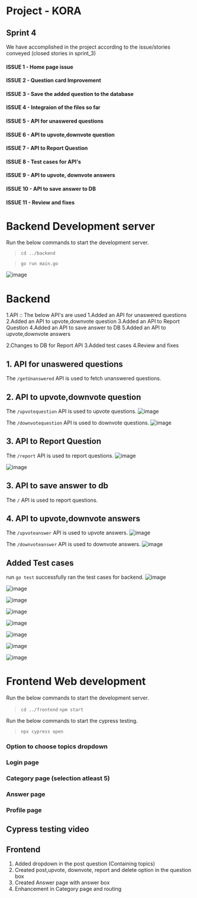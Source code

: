 # Project - KORA

## Sprint 4


We have accomplished in the project according to the issue/stories conveyed (closed stories in sprint_3) 
#### ISSUE 1 - Home page issue
#### ISSUE 2 - Question card Improvement
#### ISSUE 3 - Save the added question to the database
#### ISSUE 4 - Integraion of the files so far
#### ISSUE 5 - API for unaswered questions
#### ISSUE 6 - API to upvote,downvote question
#### ISSUE 7 - API to Report Question
#### ISSUE 8 - Test cases for API's
#### ISSUE 9 - API to upvote, downvote answers
#### ISSUE 10 - API to save answer to DB
#### ISSUE 11 - Review and fixes

# Backend Development server
Run the below commands to start the development server.

> `cd ../backend`

> `go run main.go `

![image](https://user-images.githubusercontent.com/38340989/156869950-cc8f8cd0-4a3a-49c9-b4bf-9dbcd394a263.png)

# Backend
1.API :: 
The below API's are used 
1.Added an API for unaswered questions
2.Added an API to upvote,downvote question
3.Added an API to Report Question
4.Added an API to save answer to DB
5.Added an API to upvote,downvote answers

2.Changes to DB for Report API
3.Added test cases
4.Review and fixes
## 1. API for unaswered questions
The `/getUnanswered` API is used to fetch unanswered questions.

## 2. API to upvote,downvote question
The `/upvotequestion` API is used to upvote questions.
![image](https://user-images.githubusercontent.com/38340989/164363075-7deb3a42-ac15-4b4c-8a95-6a079b9b7119.png)


The `/downvotequestion` API is used to downvote questions.
![image](https://user-images.githubusercontent.com/38340989/164363007-0f943aad-8044-4d44-9ea8-08d621fb5ed2.png)


## 3. API to Report Question
The `/report` API is used to report questions.
![image](https://user-images.githubusercontent.com/38340989/164362593-a950ae45-2148-46fb-bbbd-5ddabac980ec.png)

![image](https://user-images.githubusercontent.com/38340989/164362757-b9050f0a-f636-42fc-9ff9-a1d38a91f0e1.png)


## 3. API to save answer to db
The `/` API is used to report questions.



## 4. API to upvote,downvote answers
The `/upvoteanswer` API is used to upvote answers.
![image](https://user-images.githubusercontent.com/38340989/164362893-ca635ac0-7195-4e0e-9370-0634abdb96fd.png)


The `/downvoteanswer` API is used to downvote answers.
![image](https://user-images.githubusercontent.com/38340989/164362935-3273ba04-a0d0-4167-b56e-381a45e9e7b4.png)



## Added Test cases

run `go test`
successfully ran the test cases for backend.
![image](https://user-images.githubusercontent.com/38340989/164363286-f687e916-dd7f-4334-82ce-ee1ee4499547.png)

![image](https://user-images.githubusercontent.com/38340989/164363361-8db4dd18-f074-41cf-b198-fe45b323446b.png)

![image](https://user-images.githubusercontent.com/38340989/164363422-df202c89-1ae3-4286-b68a-9b52e9f5a87d.png)

![image](https://user-images.githubusercontent.com/38340989/164363455-14ccf78f-b019-4bd5-afb0-ffe751a30e6b.png)

![image](https://user-images.githubusercontent.com/38340989/164363491-974d7e8b-17fd-4f24-86a0-d7c2faeb647e.png)

![image](https://user-images.githubusercontent.com/38340989/164363528-79abc3c7-f0af-45c7-bc27-ef133d64b62e.png)

![image](https://user-images.githubusercontent.com/38340989/164363566-a3a7852a-39b0-4ed0-bcfa-ff0ca4b43534.png)

![image](https://user-images.githubusercontent.com/38340989/164363733-190b6553-2465-40a8-9188-40adecfe4aca.png)





# Frontend Web development

Run the below commands to start the development server.

> `cd ../frontend`
> `npm start `

Run the below commands to start the cypress testing.
> `npx cypress open`

### Option to choose topics dropdown

### Login page 

### Category page (selection atleast 5)

### Answer page 

### Profile page


## Cypress testing video




## Frontend
1. Added dropdown in the post question (Containing topics)
2. Created post,upvote, downvote, report and delete option in the question box
3. Created Answer page with answer box
4. Enhancement in Category page and routing
